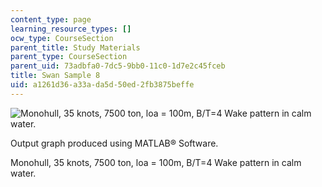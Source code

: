 ```yaml
---
content_type: page
learning_resource_types: []
ocw_type: CourseSection
parent_title: Study Materials
parent_type: CourseSection
parent_uid: 73adbfa0-7dc5-9bb0-11c0-1d7e2c45fceb
title: Swan Sample 8
uid: a1261d36-a33a-da5d-50ed-2fb3875beffe
---
```


![Monohull, 35 knots, 7500 ton, loa = 100m, B/T=4 Wake pattern in calm water.](/courses/mechanical-engineering/2-24-ocean-wave-interaction-with-ships-and-offshore-energy-systems-13-022-spring-2002/study-materials/cat_swan1.gif)

Output graph produced using MATLAB® Software.

Monohull, 35 knots, 7500 ton, loa = 100m, B/T=4 Wake pattern in calm water.
